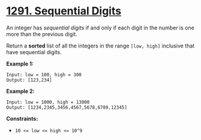 # [1291. Sequential Digits](https://leetcode.com/problems/sequential-digits/)

An integer has *sequential digits* if and only if each digit in the number is one more than the previous digit.

Return a **sorted** list of all the integers in the range `[low, high]` inclusive that have sequential digits.

**Example 1:**
```text
Input: low = 100, high = 300
Output: [123,234]
```

**Example 2:**
```text
Input: low = 1000, high = 13000
Output: [1234,2345,3456,4567,5678,6789,12345]
```

**Constraints:**
- `10 <= low <= high <= 10^9`